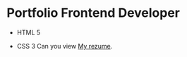 # Portfolio Frontend Developer
- HTML 5
* CSS 3
Can you view [My rezume](vufancelo.github.io/potfolio/).
